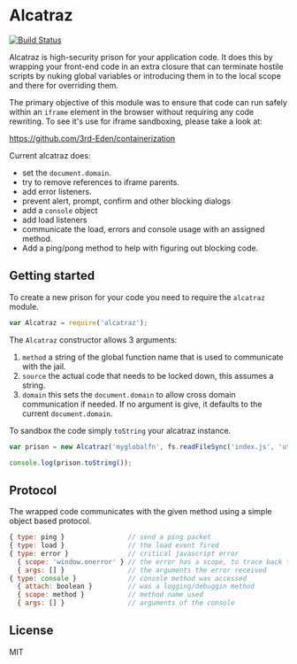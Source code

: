 # Alcatraz

[![Build Status](https://travis-ci.org/3rd-Eden/alcatraz.png?branch=master)](https://travis-ci.org/3rd-Eden/alcatraz)

Alcatraz is high-security prison for your application code. It does this by
wrapping your front-end code in an extra closure that can terminate hostile
scripts by nuking global variables or introducing them in to the local scope and
there for overriding them.

The primary objective of this module was to ensure that code can run safely
within an `iframe` element in the browser without requiring any code rewriting.
To see it's use for iframe sandboxing, please take a look at:

https://github.com/3rd-Eden/containerization

Current alcatraz does:

- set the `document.domain`.
- try to remove references to iframe parents.
- add error listeners.
- prevent alert, prompt, confirm and other blocking dialogs
- add a `console` object
- add load listeners
- communicate the load, errors and console usage with an assigned method.
- Add a ping/pong method to help with figuring out blocking code.

## Getting started

To create a new prison for your code you need to require the `alcatraz` module.

```js
var Alcatraz = require('alcatraz');
```

The `Alcatraz` constructor allows 3 arguments:

1. `method` a string of the global function name that is used to communicate
   with the jail.
2. `source` the actual code that needs to be locked down, this assumes a string.
3. `domain` this sets the `document.domain` to allow cross domain communication
   if needed. If no argument is give, it defaults to the current
   `document.domain`.

To sandbox the code simply `toString` your alcatraz instance.

```js
var prison = new Alcatraz('myglobalfn', fs.readFileSync('index.js', 'utf-8'));

console.log(prison.toString());
```

## Protocol

The wrapped code communicates with the given method using a simple object based
protocol.

```js
{ type: ping }                // send a ping packet
{ type: load }                // the load event fired
{ type: error }               // critical javascript error
  { scope: 'window.onerror' } // the error has a scope, to trace back the origin
  { args: [] }                // the arguments the error received
{ type: console }             // console method was accessed
  { attach: boolean }         // was a logging/debuggin method
  { scope: method }           // method name used
  { args: [] }                // arguments of the console
```

## License

MIT
